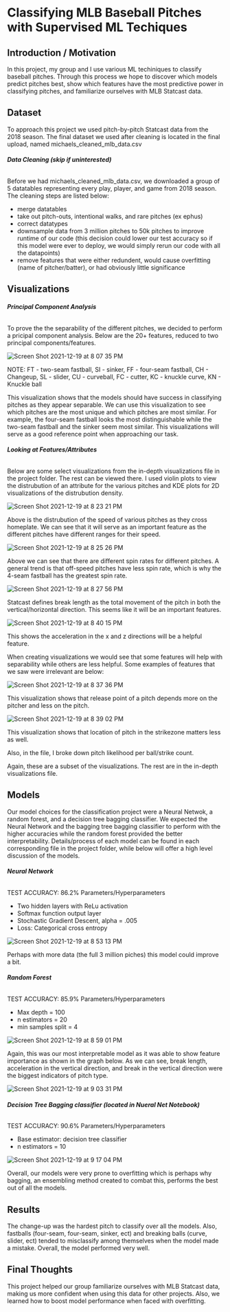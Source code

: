 # Classifying MLB Baseball Pitches with Supervised ML Techiques

## Introduction / Motivation
In this project, my group and I use various ML techiniques to classify baseball pitches. Through this process we hope to discover which models predict pitches best, show which features have the most predictive power in classifying pitches, and familiarize ourselves with MLB Statcast data.

## Dataset
To approach this project we used pitch-by-pitch Statcast data from the 2018 season. The final dataset we used after cleaning is located in the final upload, named michaels_cleaned_mlb_data.csv

###### **Data Cleaning (skip if uninterested)**
Before we had michaels_cleaned_mlb_data.csv, we downloaded a group of 5 datatables representing every play, player, and game from 2018 season. The cleaning steps are listed below:

- merge datatables
- take out pitch-outs, intentional walks, and rare pitches (ex ephus)
- correct datatypes
- downsample data from 3 million pitches to 50k pitches to improve runtime of our code (this decision could lower our test accuracy so if this model were ever to deploy, we would simply rerun our code with all the datapoints)
- remove features that were either redundent, would cause overfitting (name of pitcher/batter), or had obviously little significance


## Visualizations 
###### **Principal Component Analysis**
To prove the the separability of the different pitches, we decided to perform a pricipal component analysis. Below are the 20+ features, reduced to two principal components/features.

![Screen Shot 2021-12-19 at 8 07 35 PM](https://user-images.githubusercontent.com/70180470/146710483-d0f02293-045c-46d6-ba55-99e845395ee9.png)

NOTE: FT - two-seam fastball, SI - sinker, FF - four-seam fastball, CH - Changeup, SL - slider, CU - curveball, FC - cutter, KC - knuckle curve, KN - Knuckle ball

This visualization shows that the models should have success in classifying pitches as they appear separable. We can use this visualization to see which pitches are the most unique and which pitches are most similar. For example, the four-seam fastball looks the most distinguishable while the two-seam fastball and the sinker seem most similar. This visualizations will serve as a good reference point when approaching our task.

###### **Looking at Features/Attributes**
Below are some select visualizations from the in-depth visualizations file in the project folder. The rest can be viewed there. I used violin plots to view the distrubution of an attribute for the various pitches and KDE plots for 2D visualizations of the distrubution density.


![Screen Shot 2021-12-19 at 8 23 21 PM](https://user-images.githubusercontent.com/70180470/146711499-b6e8f87c-b5b3-4086-a700-dbd7df387f30.png)

Above is the distrubution of the speed of various pitches as they cross homeplate. We can see that it will serve as an important feature as the different pitches have different ranges for their speed.

![Screen Shot 2021-12-19 at 8 25 26 PM](https://user-images.githubusercontent.com/70180470/146711636-a8f0c515-12e0-42a4-af78-9606a386a096.png)

Above we can see that there are different spin rates for different pitches. A general trend is that off-speed pitches have less spin rate, which is why the 4-seam fastball has the greatest spin rate.

![Screen Shot 2021-12-19 at 8 27 56 PM](https://user-images.githubusercontent.com/70180470/146711816-fa09f51c-f5b8-48f0-8e7f-38c4d718220f.png)

Statcast defines break length as the total movement of the pitch in both the vertical/horizontal direction. This seems like it will be an important features.

![Screen Shot 2021-12-19 at 8 40 15 PM](https://user-images.githubusercontent.com/70180470/146712718-0cc129fe-18b2-4cf5-8f5a-96c870804f67.png)

This shows the acceleration in the x and z directions will be a helpful feature.

When creating visualizations we would see that some features will help with separability while others are less helpful. Some examples of features that we saw were irrelevant are below:

![Screen Shot 2021-12-19 at 8 37 36 PM](https://user-images.githubusercontent.com/70180470/146712543-796bfc7b-7188-46c0-ad59-1f6753afee74.png)

This visualization shows that release point of a pitch depends more on the pitcher and less on the pitch.

![Screen Shot 2021-12-19 at 8 39 02 PM](https://user-images.githubusercontent.com/70180470/146712634-affff070-f1c9-4c13-9187-978178c1ea75.png)

This visualization shows that location of pitch in the strikezone matters less as well.

Also, in the file, I broke down pitch likelihood per ball/strike count.

Again, these are a subset of the visualizations. The rest are in the in-depth visualizations file.

## Models
Our model choices for the classification project were a Neural Netwok, a random forest, and a decision tree bagging classifier.
We expected the Neural Network and the bagging tree bagging classifier to perform with the higher accuracies while the random forest provided the better interpretability. Details/process of each model can be found in each corresponding file in the project folder, while below will offer a high level discussion of the models.

###### **Neural Network**
TEST ACCURACY: 86.2%
Parameters/Hyperparameters
- Two hidden layers with ReLu activation
- Softmax function output layer
- Stochastic Gradient Descent, alpha = .005
- Loss: Categorical cross entropy

![Screen Shot 2021-12-19 at 8 53 13 PM](https://user-images.githubusercontent.com/70180470/146713678-f73bc791-17e4-4397-bc82-093eae435e79.png)

Perhaps with more data (the full 3 million piches) this model could improve a bit.

###### **Random Forest**
TEST ACCURACY: 85.9%
Parameters/Hyperparameters
- Max depth = 100
- n estimators = 20
- min samples split = 4

![Screen Shot 2021-12-19 at 8 59 01 PM](https://user-images.githubusercontent.com/70180470/146714085-00b24f17-55d9-42ee-860d-fd3586033177.png)

Again, this was our most interpretable model as it was able to show feature importance as shown in the graph below. As we can see, break length, acceleration in the vertical direction, and break in the vertical direction were the biggest indicators of pitch type.

![Screen Shot 2021-12-19 at 9 03 31 PM](https://user-images.githubusercontent.com/70180470/146714371-bd36a26e-1db7-408a-929f-966a8254c9b4.png)

###### **Decision Tree Bagging classifier (located in Nueral Net Notebook)**
TEST ACCURACY: 90.6%
Parameters/Hyperparameters
- Base estimator: decision tree classifier
- n estimators = 10

![Screen Shot 2021-12-19 at 9 17 04 PM](https://user-images.githubusercontent.com/70180470/146715330-9d83f89f-d316-45c1-93a2-26113d0f1351.png)

Overall, our models were very prone to overfitting which is perhaps why bagging, an ensembling method created to combat this, performs the best out of all the models. 

## Results 
The change-up was the hardest pitch to classify over all the models. Also, fastballs (four-seam, four-seam, sinker, ect) and breaking balls (curve, slider, ect) tended to misclassify among themselves when the model made a mistake. Overall, the model performed very well.


## Final Thoughts
This project helped our group familiarize ourselves with MLB Statcast data, making us more confident when using this data for other projects. Also, we learned how to boost model performance when faced with overfitting. 

